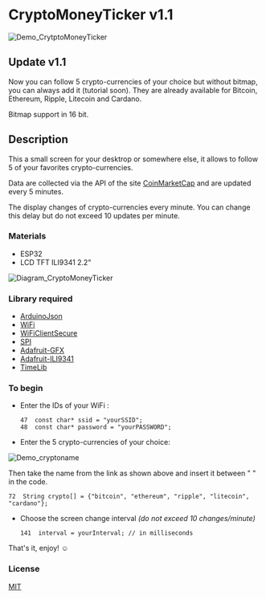 # CryptoMoneyTicker v1.1

![Demo_CrytptoMoneyTicker](https://github.com/mnett0/CryptoMoneyTicker/blob/master/medias/cryptoticker.gif)

## Update v1.1

Now you can follow 5 crypto-currencies of your choice but without bitmap, you can always add it (tutorial soon). They are already available for Bitcoin, Ethereum, Ripple, Litecoin and Cardano.

Bitmap support in 16 bit.

## Description

This a small screen for your desktrop or somewhere else, it allows to follow 5 of your favorites crypto-currencies.

Data are collected via the API of the site [CoinMarketCap](https://coinmarketcap.com) and are updated every 5 minutes.

The display changes of crypto-currencies every minute. You can change this delay but do not exceed 10 updates per minute.

### Materials

* ESP32
* LCD TFT ILI9341 2.2"

![Diagram_CryptoMoneyTicker](https://github.com/mnett0/CryptoMoneyTicker/blob/master/medias/Schema_Cryptho_Ticker.jpg)

### Library required

* [ArduinoJson](https://github.com/bblanchon/ArduinoJson)
* [WiFi](https://github.com/espressif/arduino-esp32/tree/master/libraries/WiFi)
* [WiFiClientSecure](https://github.com/espressif/arduino-esp32/tree/master/libraries/WiFiClientSecure)
* [SPI](https://github.com/espressif/arduino-esp32/tree/master/libraries/SPI)
* [Adafruit-GFX](https://github.com/adafruit/Adafruit-GFX-Library)
* [Adafruit-ILI9341](https://github.com/adafruit/Adafruit_ILI9341)
* [TimeLib](https://github.com/PaulStoffregen/Time)

### To begin

* Enter the IDs of your WiFi :

      47  const char* ssid = "yourSSID";
      48  const char* password = "yourPASSWORD";

* Enter the 5 crypto-currencies of your choice:

![Demo_cryptoname](https://github.com/mnett0/CryptoMoneyTicker/blob/master/medias/cryptoname.gif)

Then take the name from the link as shown above and insert it between " " in the code.

    72  String crypto[] = {"bitcoin", "ethereum", "ripple", "litecoin", "cardano"};

* Choose the screen change interval *(do not exceed 10 changes/minute)*

      141  interval = yourInterval; // in milliseconds

That's it, enjoy! :relaxed:

### License

[MIT](https://github.com/mnett0/CryptoMoneyTicker/blob/master/LICENSE.md)
